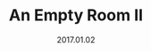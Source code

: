 ---
title: An Empty Room II
slug: empty-room-i
source: https://photos.smugmug.com/Prints/Prints/i-swpfRT6/0/afe88f66/XL/empty-room-2-800-XL.png
alt: Black and white Risograph with halftone dots, looking down a hallway into a kitchen with a diamond floor pattern.
description: One layer Risograph on Stonehenge Cream \#110
date: 2017.01.02
edition: 10
size: 5x5 inches.
media: Risograph
---
